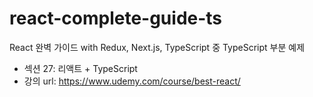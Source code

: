 # react-complete-guide-ts
React 완벽 가이드 with Redux, Next.js, TypeScript 중 TypeScript 부분 예제

- 섹션 27: 리액트 + TypeScript
- 강의 url: https://www.udemy.com/course/best-react/